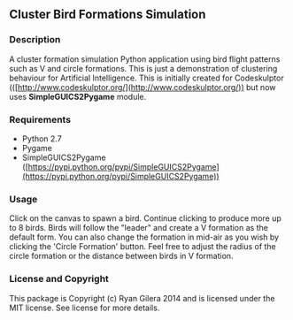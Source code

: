 

## Cluster Bird Formations Simulation ##
### Description ###
A cluster formation simulation Python application using bird flight patterns such as V and circle formations. This is just a demonstration of clustering behaviour for Artificial Intelligence. This is initially created for Codeskulptor (([http://www.codeskulptor.org/](http://www.codeskulptor.org/)) but now uses **SimpleGUICS2Pygame** module.

### Requirements ###
- Python 2.7
- Pygame
- SimpleGUICS2Pygame ([https://pypi.python.org/pypi/SimpleGUICS2Pygame](https://pypi.python.org/pypi/SimpleGUICS2Pygame))


### Usage ###
Click on the canvas to spawn a bird. Continue clicking to produce more up to 8 birds. Birds will follow the "leader" and create a V formation as the default form. You can also change the formation in mid-air as you wish by clicking the 'Circle Formation' button. Feel free to adjust the radius of the circle formation or the distance between birds in V formation.


### License and Copyright ###
This package is Copyright (c) Ryan Gilera 2014 and is licensed under the MIT license. See license for more details.